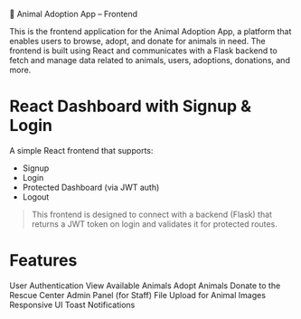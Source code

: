 🐾 Animal Adoption App – Frontend

This is the frontend application for the Animal Adoption App, a platform that enables users to browse, adopt, and donate for animals in need. The frontend is built using React and communicates with a Flask backend to fetch and manage data related to animals, users, adoptions, donations, and more.


# React Dashboard with Signup & Login

A simple React frontend that supports:

-  Signup
-  Login
-  Protected Dashboard (via JWT auth)
-  Logout

> This frontend is designed to connect with a backend (Flask) that returns a JWT token on login and validates it for protected routes.

 # Features
 User Authentication
 View Available Animals
 Adopt Animals
 Donate to the Rescue Center
 Admin Panel (for Staff)
 File Upload for Animal Images
 Responsive UI
 Toast Notifications